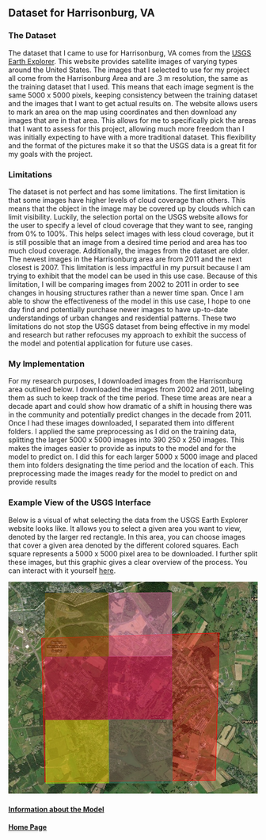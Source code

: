 ## Dataset for Harrisonburg, VA
### The Dataset
The dataset that I came to use for Harrisonburg, VA comes from the [USGS Earth Explorer](https://earthexplorer.usgs.gov/). This website provides satellite images of varying types around the United States. The images that I selected to use for my project all come from the Harrisonburg Area and are .3 m resolution, the same as the training dataset that I used. This means that each image segment is the same 5000 x 5000 pixels, keeping consistency between the training dataset and the images that I want to get actual results on. The website allows users to mark an area on the map using coordinates and then download any images that are in that area. This allows for me to specifically pick the areas that I want to assess for this project, allowing much more freedom than I was initially expecting to have with a more traditional dataset. This flexibility and the format of the pictures make it so that the USGS data is a great fit for my goals with the project.

### Limitations
The dataset is not perfect and has some limitations. The first limitation is that some images have higher levels of cloud coverage than others. This means that the object in the image may be covered up by clouds which can limit visibility. Luckily, the selection portal on the USGS website allows for the user to specify a level of cloud coverage that they want to see, ranging from 0% to 100%. This helps select images with less cloud coverage, but it is still possible that an image from a desired time period and area has too much cloud coverage. Additionally, the images from the dataset are older. The newest images in the Harrisonburg area are from 2011 and the next closest is 2007. This limitation is less impactful in my pursuit because I am trying to exhibit that the model can be used in this use case. Because of this limitation, I will be comparing images from 2002 to 2011 in order to see changes in housing structures rather than a newer time span. Once I am able to show the effectiveness of the model in this use case, I hope to one day find and potentially purchase newer images to have up-to-date understandings of urban changes and residential patterns. These two limitations do not stop the USGS dataset from being effective in my model and research but rather refocuses my approach to exhibit the success of the model and potential application for future use cases. 

### My Implementation
For my research purposes, I downloaded images from the Harrisonburg area outlined below. I downloaded the images from 2002 and 2011, labeling them as such to keep track of the time period. These time areas are near a decade apart and could show how dramatic of a shift in housing there was in the community and potentially predict changes in the decade from 2011. Once I had these images downloaded, I separated them into different folders. I applied the same preprocessing as I did on the training data, splitting the larger 5000 x 5000 images into 390 250 x 250 images. This makes the images easier to provide as inputs to the model and for the model to predict on. I did this for each larger 5000 x 5000 image and placed them into folders designating the time period and the location of each. This preprocessing made the images ready for the model to predict on and provide results

### Example View of the USGS Interface
Below is a visual of what selecting the data from the USGS Earth Explorer website looks like. It allows you to select a given area you want to view, denoted by the larger red rectangle. In this area, you can choose images that cover a given area denoted by the different colored squares. Each square represents a 5000 x 5000 pixel area to be downloaded. I further split these images, but this graphic gives a clear overview of the process. You can interact with it yourself [here](https://earthexplorer.usgs.gov/).

![img.png](usgs.png)

#### [Information about the Model](model.md)

#### [Home Page](README.md)